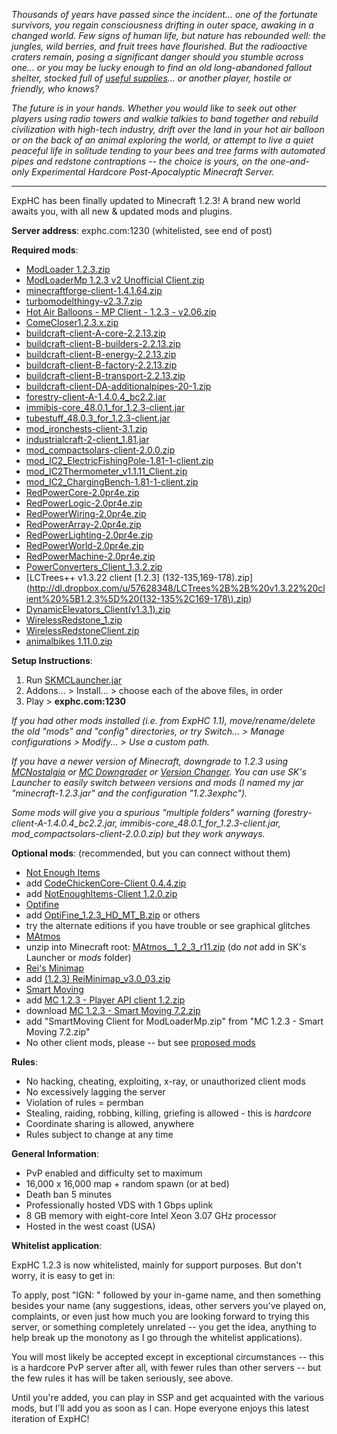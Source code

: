 

*Thousands of years have passed since the incident... one of the fortunate survivors, you regain consciousness drifting
in outer space, awaking in a changed world. 
Few signs of human life, but nature has rebounded well: the jungles, wild berries, and fruit trees have flourished. But the radioactive 
craters remain, posing a significant danger should you stumble across one... or you may be lucky enough to find an old 
long-abandoned fallout shelter, stocked full of 
[useful supplies](http://imgur.com/a/xnY6g/)... or another player, hostile or friendly, who knows?*

*The future is in your hands. Whether you would like to seek out other players using radio towers and walkie talkies to 
band together and rebuild civilization with high-tech industry, drift over the land in your hot air balloon 
or on the back of an animal exploring the world, or attempt to live a quiet peaceful life in solitude tending
to your bees and tree farms with automated pipes and redstone contraptions
-- the choice is yours, on the one-and-only Experimental Hardcore Post-Apocalyptic Minecraft Server.*

---

ExpHC has been finally updated to Minecraft 1.2.3! A brand new world awaits you, with all new & updated mods and plugins.

**Server address**: exphc.com:1230 (whitelisted, see end of post)


**Required mods**:

* [ModLoader 1.2.3.zip](http://www.mediafire.com/download.php?t93tjpkjae5u7if)
* [ModLoaderMp 1.2.3 v2 Unofficial Client.zip](http://www.mediafire.com/?cump3vpcibw69pe)
* [minecraftforge-client-1.4.1.64.zip](http://www.mediafire.com/download.php?6quu5ag1rz3fhme)
* [turbomodelthingy-v2.3.7.zip](http://www.multiverseworks.com/minecraft/turbomodelthingy-v2.3.7.zip)
* [Hot Air Balloons - MP Client - 1.2.3 - v2.06.zip](http://jcbs.tk/mods/HotAirBalloon/download.php?v=mpclient&m=1.2.3&ver=2.06)
* [ComeCloser1.2.3.x.zip](http://sourceforge.net/projects/comeclosermcmod/files/Client/ComeCloser1.2.3.x.zip/download)
* [buildcraft-client-A-core-2.2.13.zip](http://dl.dropbox.com/u/44760587/buildcraft/2.2.13/buildcraft-client-A-core-2.2.13.zip)
* [buildcraft-client-B-builders-2.2.13.zip](http://dl.dropbox.com/u/44760587/buildcraft/2.2.13/buildcraft-client-B-builders-2.2.13.zip)
* [buildcraft-client-B-energy-2.2.13.zip](http://dl.dropbox.com/u/44760587/buildcraft/2.2.13/buildcraft-client-B-energy-2.2.13.zip)
* [buildcraft-client-B-factory-2.2.13.zip](http://dl.dropbox.com/u/44760587/buildcraft/2.2.13/buildcraft-client-B-factory-2.2.13.zip)
* [buildcraft-client-B-transport-2.2.13.zip](http://dl.dropbox.com/u/44760587/buildcraft/2.2.13/buildcraft-client-B-transport-2.2.13.zip)
* [buildcraft-client-DA-additionalpipes-20-1.zip](http://www.mediafire.com/?tw7d1g1oz5fdy66)
* [forestry-client-A-1.4.0.4\_bc2.2.jar](http://bit.ly/GFdYK7) 
* [immibis-core\_48.0.1\_for\_1.2.3-client.jar](http://dl.dropbox.com/u/2944265/mods/autobuilt/immibis-core/immibis-core_48.0.1_for_1.2.3-client.jar)
* [tubestuff\_48.0.3\_for\_1.2.3-client.jar](http://dl.dropbox.com/u/2944265/mods/autobuilt/tubestuff/tubestuff_48.0.3_for_1.2.3-client.jar)
* [mod\_ironchests-client-3.1.zip](http://www.mediafire.com/file/n7krxo25q1w667p/mod_ironchests-client-3.1.zip)
* [industrialcraft-2-client\_1.81.jar](http://wiki.industrial-craft.net/Downloadfiles/IndustrialCraft%C2%B2/industrialcraft-2-client_1.81.jar)
* [mod\_compactsolars-client-2.0.0.zip](http://www.mediafire.com/file/zw2dcn8rcj8xj5u/mod_compactsolars-client-2.0.0.zip)
* [mod\_IC2_ElectricFishingPole-1.81-1-client.zip](http://forum.industrial-craft.net/index.php?page=Attachment&attachmentID=998&h=75cd09421ba3103cf420df57bb6c974900c7a0d8)
* [mod\_IC2Thermometer\_v1.1.11_Client.zip](http://forum.industrial-craft.net/index.php?page=Attachment&attachmentID=1000&h=efa4db4709eaba37a1b95d8f9efd9dc3b7e51456)
* [mod\_IC2_ChargingBench-1.81-1-client.zip](http://forum.industrial-craft.net/index.php?page=Attachment&attachmentID=996&h=8441fe4579d028e6d0fdf1eedd850b74e991eb75&s=b04eb2d75c32ed1f59c21d3611e724500a6cacec)
* [RedPowerCore-2.0pr4e.zip](http://www.eloraam.com/files/RedPowerCore-2.0pr4e.zip)
* [RedPowerLogic-2.0pr4e.zip](http://www.eloraam.com/files/RedPowerLogic-2.0pr4e.zip)
* [RedPowerWiring-2.0pr4e.zip](http://www.eloraam.com/files/RedPowerWiring-2.0pr4e.zip)
* [RedPowerArray-2.0pr4e.zip](http://www.eloraam.com/files/RedPowerArray-2.0pr4e.zip)
* [RedPowerLighting-2.0pr4e.zip](http://www.eloraam.com/files/RedPowerLighting-2.0pr4e.zip)
* [RedPowerWorld-2.0pr4e.zip](http://www.eloraam.com/files/RedPowerWorld-2.0pr4e.zip)
* [RedPowerMachine-2.0pr4e.zip](http://www.eloraam.com/files/RedPowerMachine-2.0pr4e.zip)
* [PowerConverters\_Client_1.3.2.zip](http://dl.dropbox.com/u/41124983/Ported%20Mods%20Archive/Power%20Converters/MCPC%2052%2B%201.2.3/client/PowerConverters_Client_1.3.2.zip)
* [LCTrees++ v1.3.22 client [1.2.3] (132-135,169-178\).zip](http://dl.dropbox.com/u/57628348/LCTrees%2B%2B%20v1.3.22%20client%20%5B1.2.3%5D%20(132-135%2C169-178\).zip)
* [DynamicElevators\_Client(v1.3.1\).zip](http://www.fileden.com/files/2012/2/8/3261613/DynamicElevators_Client%28v1.3.1%29.zip)
* [WirelessRedstone\_1.zip](http://minecraft.ali4z.com/downloads/1.5/1_2_3/WirelessRedstone_1.zip)
* [WirelessRedstoneClient.zip](http://minecraft.ali4z.com/downloads/1.5/1_2_3/WirelessRedstoneClient.zip)
* [animalbikes 1.11.0.zip](http://www.mediafire.com/download.php?qta17o75r3997ua)

**Setup Instructions**:

1. Run [SKMCLauncher.jar](http://www.minecraftforum.net/topic/1104030-launcher-sks-launcher-v313-easily-install-mods-update-mc-open-source/)
1. Addons... > Install... > choose each of the above files, in order
1. Play > **exphc.com:1230**

*If you had other mods installed (i.e. from ExpHC 1.1), move/rename/delete the old "mods" and "config" directories, or try Switch... > Manage configurations > Modify... > Use a custom path.*

*If you have a newer version of Minecraft, downgrade to 1.2.3 using 
[MCNostalgia](http://www.minecraftforum.net/topic/800346-tool-mcnostalgia-210-now-works-with-123/) or [MC Downgrader](http://www.minecraftforum.net/topic/284331-tool-mc-downgrader-the-time-machine-for-minecraft/) or [Version Changer](http://www.minecraftforum.net/topic/877629-mvc-minecraft-version-changer-135-3/). You can use SK's Launcher to easily switch between versions and mods (I named my jar "minecraft-1.2.3.jar" and the configuration "1.2.3exphc").*

*Some mods will give you a spurious "multiple folders" warning (forestry-client-A-1.4.0.4_bc2.2.jar, immibis-core_48.0.1_for_1.2.3-client.jar, mod_compactsolars-client-2.0.0.zip) but they work anyways.*

**Optional mods**: (recommended, but you can connect without them)

* [Not Enough Items](http://www.minecraftforum.net/topic/909223-110181-smp-chickenbones-mods/)
 * add [CodeChickenCore-Client 0.4.4.zip](http://www.chickenbones.craftsaddle.org/Files/CodeChicken/CodeChickenCore-Client%200.4.4.zip)  
 * add [NotEnoughItems-Client 1.2.0.zip](http://www.chickenbones.craftsaddle.org/Files/NEI/NotEnoughItems-Client%201.2.0.zip) 
* [Optifine](http://www.minecraftforum.net/topic/249637-11-optifine-hd-d6-fps-boost-hd-textures-aa-af/)
 * add
[OptiFine\_1.2.3\_HD\_MT\_B.zip](http://optifine.net/adloadba.php?f=OptiFine_1.2.3_HD_MT_B.zip) or others
 * try the alternate editions if you have trouble or see graphical glitches
* [MAtmos](http://www.minecraftforum.net/topic/379925-124-matmos-r12-environmental-sound-atmosphere-simulator/)
 * unzip into Minecraft root:
[MAtmos\__1\_2\_3\_r11.zip](http://www.mediafire.com/?w7ry628h8kky9xn) (do *not* add in SK's Launcher or *mods* folder)
* [Rei's Minimap](http://www.minecraftforum.net/topic/482147-12412311100-mar25-reis-minimap-v30-04/)
 * add [(1.2.3) ReiMinimap_v3.0_03.zip](http://dl.dropbox.com/u/34787499/minecraft/%5B1.2.3%5DReiMinimap_v3.0_03.zip)
* [Smart Moving](http://www.minecraftforum.net/topic/361430-124smp-smart-moving/)
 * add [MC 1.2.3 - Player API client 1.2.zip](http://dl.dropbox.com/u/41082508/Minecraft/Modding/Player%20API/MC%201.2.3%20-%20Player%20API%20client%201.2.zip)
 * download [MC 1.2.3 - Smart Moving 7.2.zip](http://dl.dropbox.com/u/41082508/Minecraft/Modding/Smart%20Moving/MC%201.2.3%20-%20Smart%20Moving%207.2.zip)
 * add "SmartMoving Client for ModLoaderMp.zip" from "MC 1.2.3 - Smart Moving 7.2.zip"
* No other client mods, please -- but see [proposed mods](https://github.com/mushroomhostage/exphc/wiki/Proposed-mods)

**Rules**:

* No hacking, cheating, exploiting, x-ray, or unauthorized client mods
* No excessively lagging the server
* Violation of rules = permban
* Stealing, raiding, robbing, killing, griefing is allowed - this is *hardcore*
* Coordinate sharing is allowed, anywhere 
* Rules subject to change at any time

**General Information**:

* PvP enabled and difficulty set to maximum 
* 16,000 x 16,000 map + random spawn (or at bed)
* Death ban 5 minutes
* Professionally hosted VDS with 1 Gbps uplink
* 8 GB memory with eight-core Intel Xeon 3.07 GHz processor
* Hosted in the west coast (USA)

**Whitelist application**:

ExpHC 1.2.3 is now whitelisted, mainly for support purposes. But don't worry, it is easy to get in:

To apply, post "IGN: " followed by your in-game name, and then something besides your name 
(any suggestions, ideas, other servers
you've played on, complaints, or even just how much you are looking forward to trying this server, or something
completely unrelated -- you get the idea,
anything to help break up the monotony as I go through the whitelist applications). 

You will most likely be accepted except in exceptional circumstances -- this is a hardcore PvP
server after all, with fewer rules than other servers -- but the few rules it has will be taken
seriously, see above. 

Until you're added, you can play in SSP and get acquainted with the various mods, but I'll
add you as soon as I can. Hope everyone enjoys this latest iteration of ExpHC!



